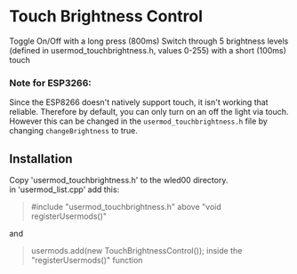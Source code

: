 # Touch Brightness Control

Toggle On/Off with a long press (800ms)
Switch through 5 brightness levels (defined in usermod_touchbrightness.h, values 0-255) with a short (100ms) touch

### Note for ESP3266:
Since the ESP8266 doesn't natively support touch, it isn't working that reliable. Therefore by default, you can only turn on an off the light via touch. However this can be changed in the `usermod_touchbrightness.h` file by changing `changeBrightness` to true.


## Installation 

Copy 'usermod_touchbrightness.h' to the wled00 directory.  
in 'usermod_list.cpp' add this:

> #include "usermod_touchbrightness.h"
above "void registerUsermods()"

and

> usermods.add(new TouchBrightnessControl());
inside the "registerUsermods()" function
